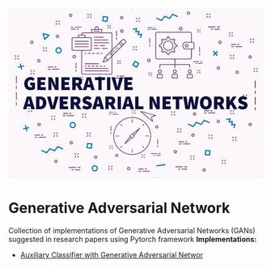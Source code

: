 ![GANs](https://github.com/DiaaZiada/Generative-Adversarial-Networks/blob/master/image/gans.jpg)

# Generative Adversarial Network
Collection of implementations of Generative Adversarial Networks (GANs) suggested in research papers using Pytorch framework
**Implementations:**

 - [Auxiliary Classifier with Generative Adversarial Networ](https://github.com/DiaaZiada/Generative-Adversarial-Networks/tree/master/AC_GANS)

